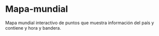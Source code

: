 # Mapa-mundial
Mapa mundial interactivo de puntos que muestra información del país y contiene y hora y bandera.
